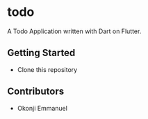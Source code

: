 # todo

A Todo Application written with Dart on Flutter.

## Getting Started
- Clone this repository

## Contributors
- Okonji Emmanuel
